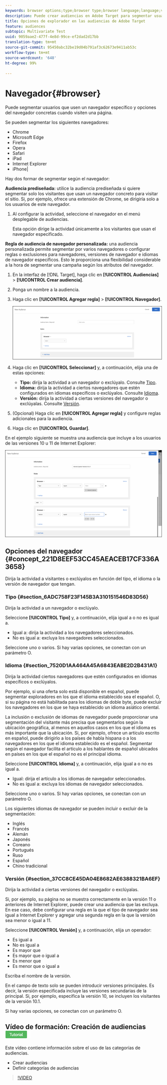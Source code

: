 ```yaml
---
keywords: browser options;type;browser type;browser language;language;version;browser version
description: Puede crear audiencias en Adobe Target para segmentar usuarios que usen un navegador específico y opciones del navegador concretas cuando visiten una página.
title: Opciones de explorador en las audiencias de Adobe Target
feature: audiences
subtopic: Multivariate Test
uuid: 9059aae2-477f-4e8d-99ce-ef2dad2d17bb
translation-type: tm+mt
source-git-commit: 95450abc32be19d04b791af3c62673e9411ab53c
workflow-type: tm+mt
source-wordcount: '648'
ht-degree: 99%

---
```



# Navegador{#browser}

Puede segmentar usuarios que usen un navegador específico y opciones del navegador concretas cuando visiten una página.

Se pueden segmentar los siguientes navegadores:

* Chrome
* Microsoft Edge
* Firefox
* Opera
* Safari
* iPad
* Internet Explorer
* iPhone|

Hay dos formar de segmentar según el navegador:

**Audiencia prediseñada:** utilice la audiencia prediseñada si quiere segmentar solo los visitantes que usan un navegador concreto para visitar el sitio. Si, por ejemplo, ofrece una extensión de Chrome, se dirigiría solo a los usuarios de este navegador.

1. Al configurar la actividad, seleccione el navegador en el menú desplegable de audiencias.

   Esta opción dirige la actividad únicamente a los visitantes que usan el navegador especificado.

**Regla de audiencia de navegador personalizada:** una audiencia personalizada permite segmentar por varios navegadores o configurar reglas o exclusiones para navegadores, versiones de navegador e idiomas de navegador específicos. Esto le proporciona una flexibilidad considerable a la hora de segmentar una campaña según los atributos del navegador.

1. En la interfaz de [!DNL Target], haga clic en **[!UICONTROL Audiencias]** > **[!UICONTROL Crear audiencia]**.
1. Ponga un nombre a la audiencia.
1. Haga clic en **[!UICONTROL Agregar regla]** > **[!UICONTROL Navegador]**.

   ![Reglas > Navegador](assets/target_browser.png)

1. Haga clic en **[!UICONTROL Seleccionar]** y, a continuación, elija una de estas opciones:

   * **Tipo:** dirija la actividad a un navegador o exclúyalo. Consulte [Tipo](/help/c-target/c-audiences/c-target-rules/browser.md#section_6ADC758F23F145B3A310151546D83D56).
   * **Idioma:** dirija la actividad a ciertos navegadores que estén configurados en idiomas específicos o exclúyalos. Consulte [Idioma](/help/c-target/c-audiences/c-target-rules/browser.md#section_7520D1AA464A45A6843EABE2D2B431A1).
   * **Versión:** dirija la actividad a ciertas versiones del navegador o exclúyalas. Consulte [Versión](/help/c-target/c-audiences/c-target-rules/browser.md#section_37CC8CE45DA04E8682AE6388321BA6EF).

1. (Opcional) Haga clic en **[!UICONTROL Agregar regla]** y configure reglas adicionales para la audiencia.
1. Haga clic en **[!UICONTROL Guardar]**.

En el ejemplo siguiente se muestra una audiencia que incluye a los usuarios de las versiones 10 u 11 de Internet Explorer:

![Target IE 10 y 11](/help/c-target/c-audiences/c-target-rules/assets/target_ie-10-11.png)

## Opciones del navegador {#concept_221D8EEF53CC45AEACEB17CF336A3658}

Dirija la actividad a visitantes o exclúyalos en función del tipo, el idioma o la versión de navegador que tengan.

### Tipo  {#section_6ADC758F23F145B3A310151546D83D56}

Dirija la actividad a un navegador o exclúyalo.

Seleccione **[!UICONTROL Tipo]** y, a continuación, elija igual a o no es igual a.

* Igual a: dirija la actividad a los navegadores seleccionados.
* No es igual a: excluya los navegadores seleccionados.

Seleccione uno o varios. Si hay varias opciones, se conectan con un parámetro O.

### Idioma  {#section_7520D1AA464A45A6843EABE2D2B431A1}

Dirija la actividad ciertos navegadores que estén configurados en idiomas específicos o exclúyalos.

Por ejemplo, si una oferta solo está disponible en español, puede segmentar exploradores en los que el idioma establecido sea el español. O, si su página no está habilitada para los idiomas de doble byte, puede excluir los navegadores en los que se haya establecido un idioma asiático oriental.

La inclusión o exclusión de idiomas de navegador puede proporcionar una segmentación del visitante más precisa que segmentarlos según la ubicación geográfica, al menos en aquellos casos en los que el idioma es más importante que la ubicación. Si, por ejemplo, ofrece un artículo escrito en español, puede dirigirlo a los países de habla hispana o a los navegadores en los que el idioma establecido es el español. Segmentar según el navegador facilita el artículo a los hablantes de español ubicados en países en los que el español no es el principal idioma.

Seleccione **[!UICONTROL Idioma]** y, a continuación, elija igual a o no es igual a.

* Igual: dirija el artículo a los idiomas de navegador seleccionados.
* No es igual a: excluya los idiomas de navegador seleccionados.

Seleccione uno o varios. Si hay varias opciones, se conectan con un parámetro O.

Los siguientes idiomas de navegador se pueden incluir o excluir de la segmentación:

* Inglés
* Francés
* Alemán
* Japonés
* Coreano
* Portugués
* Ruso
* Español
* Chino tradicional

### Versión  {#section_37CC8CE45DA04E8682AE6388321BA6EF}

Dirija la actividad a ciertas versiones del navegador o exclúyalas.

Si, por ejemplo, su página no se muestra correctamente en la versión 11 o anteriores de Internet Explorer, puede crear una audiencia que las excluya. En ese caso, debe configurar una regla en la que el tipo de navegador sea igual a Internet Explorer y agregar una segunda regla en la que la versión sea menor o igual a 11.

Seleccione **[!UICONTROL Versión]** y, a continuación, elija un operador:

* Es igual a
* No es igual a
* Es mayor que
* Es mayor que o igual a
* Es menor que
* Es menor que o igual a

Escriba el nombre de la versión.

En el campo de texto solo se pueden introducir versiones principales. Es decir, la versión especificada incluye las versiones secundarias de la principal. Si, por ejemplo, especifica la versión 10, se incluyen los visitantes de la versión 10.1.

Si hay varias opciones, se conectan con un parámetro O.

## Vídeo de formación: Creación de audiencias ![Insignia de tutorial](/help/assets/tutorial.png)

Este vídeo contiene información sobre el uso de las categorías de audiencias.

* Crear audiencias
* Definir categorías de audiencias

>[!VIDEO](https://video.tv.adobe.com/v/17392)